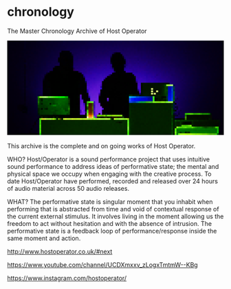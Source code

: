 # chronology
The Master Chronology Archive of Host Operator

![HO Profile Image](https://github.com/hostoperator/chronology/blob/master/ho_profile_image.png)

This archive is the complete and on going works of Host Operator. 

WHO?
Host/Operator is a sound performance project that uses intuitive sound performance to address ideas of performative state; the mental and physical space we occupy when engaging with the creative process. To date Host/Operator have performed, recorded and released over 24 hours of audio material across 50 audio releases.

WHAT?
The performative state is singular moment that you inhabit when performing that is abstracted from time and void of contextual response of the current external stimulus. It involves living in the moment allowing us the freedom to act without hesitation and with the absence of intrusion. The performative state is a feedback loop of performance/response inside the same moment and action.

http://www.hostoperator.co.uk/#next

https://www.youtube.com/channel/UCDXmxxv_zLogxTmtmW--KBg

https://www.instagram.com/hostoperator/
